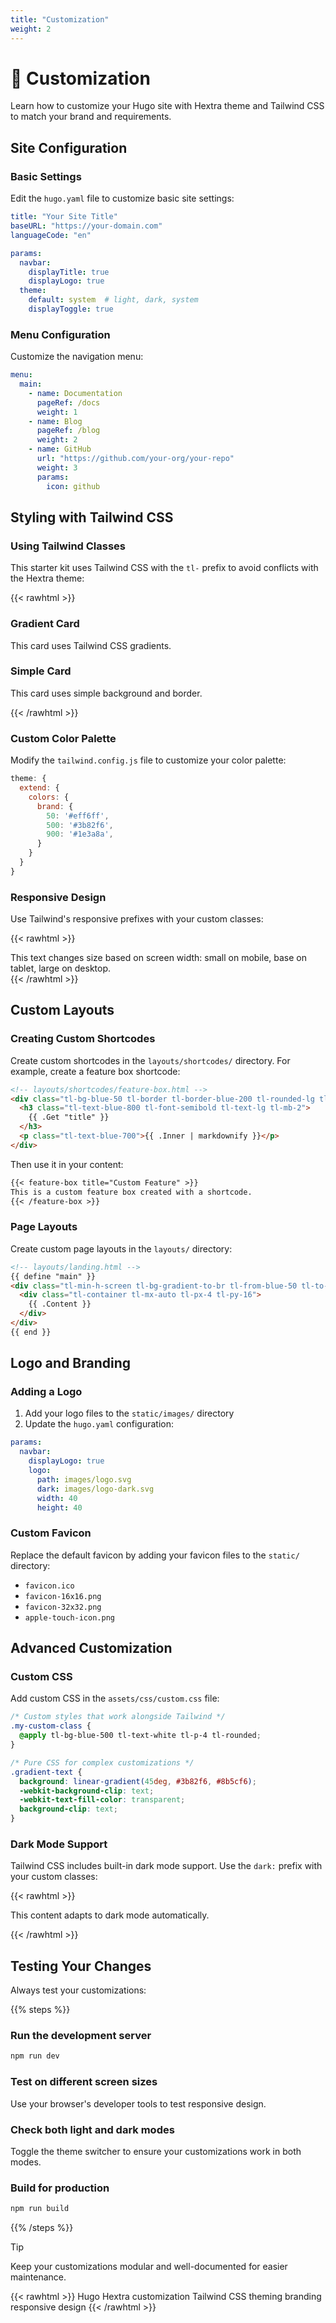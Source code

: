 ```yaml
---
title: "Customization"
weight: 2
---
```


# 🎨 Customization

Learn how to customize your Hugo site with Hextra theme and Tailwind CSS to match your brand and requirements.

## Site Configuration

### Basic Settings

Edit the `hugo.yaml` file to customize basic site settings:

```yaml
title: "Your Site Title"
baseURL: "https://your-domain.com"
languageCode: "en"

params:
  navbar:
    displayTitle: true
    displayLogo: true
  theme:
    default: system  # light, dark, system
    displayToggle: true
```

### Menu Configuration

Customize the navigation menu:

```yaml
menu:
  main:
    - name: Documentation
      pageRef: /docs
      weight: 1
    - name: Blog
      pageRef: /blog
      weight: 2
    - name: GitHub
      url: "https://github.com/your-org/your-repo"
      weight: 3
      params:
        icon: github
```

## Styling with Tailwind CSS

### Using Tailwind Classes

This starter kit uses Tailwind CSS with the `tl-` prefix to avoid conflicts with the Hextra theme:

{{< rawhtml >}}
<div class="tl-grid tl-grid-cols-1 md:tl-grid-cols-2 tl-gap-4 tl-my-6">
  <div class="tl-bg-gradient-to-r tl-from-blue-500 tl-to-purple-600 tl-text-white tl-p-6 tl-rounded-lg">
    <h3 class="tl-text-xl tl-font-bold tl-mb-2">Gradient Card</h3>
    <p>This card uses Tailwind CSS gradients.</p>
  </div>
  <div class="tl-bg-gray-100 tl-p-6 tl-rounded-lg tl-border tl-border-gray-200">
    <h3 class="tl-text-xl tl-font-bold tl-mb-2 tl-text-gray-800">Simple Card</h3>
    <p class="tl-text-gray-600">This card uses simple background and border.</p>
  </div>
</div>
{{< /rawhtml >}}

### Custom Color Palette

Modify the `tailwind.config.js` file to customize your color palette:

```javascript
theme: {
  extend: {
    colors: {
      brand: {
        50: '#eff6ff',
        500: '#3b82f6',
        900: '#1e3a8a',
      }
    }
  }
}
```

### Responsive Design

Use Tailwind's responsive prefixes with your custom classes:

{{< rawhtml >}}
<div class="tl-text-sm md:tl-text-base lg:tl-text-lg tl-p-4 tl-bg-yellow-50 tl-border tl-border-yellow-200 tl-rounded">
  This text changes size based on screen width: small on mobile, base on tablet, large on desktop.
</div>
{{< /rawhtml >}}

## Custom Layouts

### Creating Custom Shortcodes

Create custom shortcodes in the `layouts/shortcodes/` directory. For example, create a feature box shortcode:

```html
<!-- layouts/shortcodes/feature-box.html -->
<div class="tl-bg-blue-50 tl-border tl-border-blue-200 tl-rounded-lg tl-p-6 tl-my-4">
  <h3 class="tl-text-blue-800 tl-font-semibold tl-text-lg tl-mb-2">
    {{ .Get "title" }}
  </h3>
  <p class="tl-text-blue-700">{{ .Inner | markdownify }}</p>
</div>
```

Then use it in your content:

```markdown
{{< feature-box title="Custom Feature" >}}
This is a custom feature box created with a shortcode.
{{< /feature-box >}}
```

### Page Layouts

Create custom page layouts in the `layouts/` directory:

```html
<!-- layouts/landing.html -->
{{ define "main" }}
<div class="tl-min-h-screen tl-bg-gradient-to-br tl-from-blue-50 tl-to-indigo-100">
  <div class="tl-container tl-mx-auto tl-px-4 tl-py-16">
    {{ .Content }}
  </div>
</div>
{{ end }}
```

## Logo and Branding

### Adding a Logo

1. Add your logo files to the `static/images/` directory
2. Update the `hugo.yaml` configuration:

```yaml
params:
  navbar:
    displayLogo: true
    logo:
      path: images/logo.svg
      dark: images/logo-dark.svg
      width: 40
      height: 40
```

### Custom Favicon

Replace the default favicon by adding your favicon files to the `static/` directory:

- `favicon.ico`
- `favicon-16x16.png`
- `favicon-32x32.png`
- `apple-touch-icon.png`

## Advanced Customization

### Custom CSS

Add custom CSS in the `assets/css/custom.css` file:

```css
/* Custom styles that work alongside Tailwind */
.my-custom-class {
  @apply tl-bg-blue-500 tl-text-white tl-p-4 tl-rounded;
}

/* Pure CSS for complex customizations */
.gradient-text {
  background: linear-gradient(45deg, #3b82f6, #8b5cf6);
  -webkit-background-clip: text;
  -webkit-text-fill-color: transparent;
  background-clip: text;
}
```

### Dark Mode Support

Tailwind CSS includes built-in dark mode support. Use the `dark:` prefix with your custom classes:

{{< rawhtml >}}
<div class="tl-bg-white dark:tl-bg-gray-800 tl-p-4 tl-rounded tl-border">
  <p class="tl-text-gray-800 dark:tl-text-gray-200">
    This content adapts to dark mode automatically.
  </p>
</div>
{{< /rawhtml >}}

## Testing Your Changes

Always test your customizations:

{{% steps %}}

### Run the development server

```bash
npm run dev
```

### Test on different screen sizes

Use your browser's developer tools to test responsive design.

### Check both light and dark modes

Toggle the theme switcher to ensure your customizations work in both modes.

### Build for production

```bash
npm run build
```

{{% /steps %}}

> [!TIP]
> Keep your customizations modular and well-documented for easier maintenance.

{{< rawhtml >}}
<span class="sr-only">Hugo Hextra customization Tailwind CSS theming branding responsive design</span>
{{< /rawhtml >}}